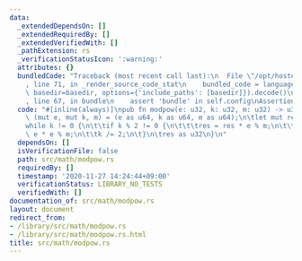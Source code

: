```yaml
---
data:
  _extendedDependsOn: []
  _extendedRequiredBy: []
  _extendedVerifiedWith: []
  _pathExtension: rs
  _verificationStatusIcon: ':warning:'
  attributes: {}
  bundledCode: "Traceback (most recent call last):\n  File \"/opt/hostedtoolcache/Python/3.9.1/x64/lib/python3.9/site-packages/onlinejudge_verify/documentation/build.py\"\
    , line 71, in _render_source_code_stat\n    bundled_code = language.bundle(stat.path,\
    \ basedir=basedir, options={'include_paths': [basedir]}).decode()\n  File \"/opt/hostedtoolcache/Python/3.9.1/x64/lib/python3.9/site-packages/onlinejudge_verify/languages/user_defined.py\"\
    , line 67, in bundle\n    assert 'bundle' in self.config\nAssertionError\n"
  code: "#[inline(always)]\npub fn modpow(e: u32, k: u32, m: u32) -> u32 {\n\tlet\
    \ (mut e, mut k, m) = (e as u64, k as u64, m as u64);\n\tlet mut res = 1;\n\t\
    while k != 0 {\n\t\tif k % 2 != 0 {\n\t\t\tres = res * e % m;\n\t\t}\n\t\te =\
    \ e * e % m;\n\t\tk /= 2;\n\t}\n\tres as u32\n}\n"
  dependsOn: []
  isVerificationFile: false
  path: src/math/modpow.rs
  requiredBy: []
  timestamp: '2020-11-27 14:24:44+09:00'
  verificationStatus: LIBRARY_NO_TESTS
  verifiedWith: []
documentation_of: src/math/modpow.rs
layout: document
redirect_from:
- /library/src/math/modpow.rs
- /library/src/math/modpow.rs.html
title: src/math/modpow.rs
---
```

